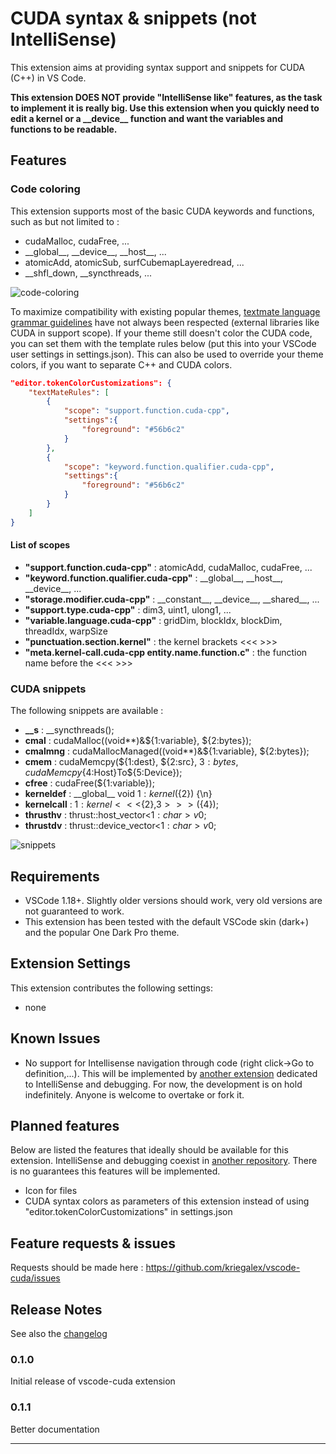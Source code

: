 # CUDA syntax & snippets (not IntelliSense)

This extension aims at providing syntax support and snippets for CUDA (C++) in VS Code. 

**This extension DOES NOT provide "IntelliSense like" features, as the task to implement it is really big. Use this extension when you quickly need to edit a kernel or a \_\_device__ function and want the variables and functions to be readable.**

## Features

### Code coloring

This extension supports most of the basic CUDA keywords and functions, such as but not limited to :

- cudaMalloc, cudaFree, ...
- \_\_global\_\_, \_\_device\_\_, \_\_host\_\_, ...
- atomicAdd, atomicSub, surfCubemapLayeredread, ...
- \_\_shfl_down, \_\_syncthreads, ...

![code-coloring](images/code-coloring.gif)

To maximize compatibility with existing popular themes, [textmate language grammar guidelines](https://manual.macromates.com/en/language_grammars#naming_conventions) have not always been respected (external libraries like CUDA in support scope). If your theme still doesn't color the CUDA code, you can set them with the template rules below (put this into your VSCode user settings in settings.json). This can also be used to override your theme colors, if you want to separate C++ and CUDA colors.

```json
"editor.tokenColorCustomizations": {
    "textMateRules": [
        {
            "scope": "support.function.cuda-cpp",
            "settings":{
                "foreground": "#56b6c2"
            }
        },
        {
            "scope": "keyword.function.qualifier.cuda-cpp",
            "settings":{
                "foreground": "#56b6c2"
            }
        }
    ]
}
```

#### List of scopes

- **"support.function.cuda-cpp"** :             atomicAdd, cudaMalloc, cudaFree, ...
- **"keyword.function.qualifier.cuda-cpp"** : \_\_global\_\_, \_\_host\_\_, \_\_device\_\_, ...
- **"storage.modifier.cuda-cpp"** : \_\_constant\_\_, \_\_device\_\_, \_\_shared\_\_, ...
- **"support.type.cuda-cpp"** : dim3, uint1, ulong1, ...
- **"variable.language.cuda-cpp"** : gridDim, blockIdx, blockDim, threadIdx, warpSize
- **"punctuation.section.kernel"** : the kernel brackets <<< >>>
- **"meta.kernel-call.cuda-cpp entity.name.function.c"** : the function name before the <<< >>>

### CUDA snippets

The following snippets are available :

- **\_\_s** : __syncthreads();
- **cmal** : cudaMalloc((void**)&${1:variable}, ${2:bytes});
- **cmalmng** : cudaMallocManaged((void**)&${1:variable}, ${2:bytes});	
- **cmem** : cudaMemcpy(${1:dest}, ${2:src}, ${3:bytes}, cudaMemcpy${4:Host}To${5:Device});
- **cfree** : cudaFree(${1:variable});
- **kerneldef** : \_\_global\_\_ void ${1:kernel}(${2}) {\n}
- **kernelcall** : ${1:kernel}<<<${2},${3}>>>(${4});
- **thrusthv** : thrust::host_vector<${1:char}> v$0;
- **thrustdv** : thrust::device_vector<${1:char}> v$0;

![snippets](images/snippets.gif)

## Requirements

- VSCode 1.18+. Slightly older versions should work, very old versions are not guaranteed to work.
- This extension has been tested with the default VSCode skin (dark+) and the popular One Dark Pro theme. 

## Extension Settings

This extension contributes the following settings:

* none
<!-- * `vscuda.enable`: enable/disable this extension -->

## Known Issues

- No support for Intellisense navigation through code (right click->Go to definition,...). This will be implemented by [another extension](https://github.com/kriegalex/vscode-cudatools) dedicated to IntelliSense and debugging. For now, the development is on hold indefinitely. Anyone is welcome to overtake or fork it.

## Planned features

Below are listed the features that ideally should be available for this extension. IntelliSense and debugging coexist in [another repository](https://github.com/kriegalex/vscode-cudatools). There is no guarantees this features will be implemented.

- Icon for files
- CUDA syntax colors as parameters of this extension instead of using "editor.tokenColorCustomizations" in settings.json

## Feature requests & issues

Requests should be made here : https://github.com/kriegalex/vscode-cuda/issues 

## Release Notes

See also the [changelog](CHANGELOG.md)

### 0.1.0

Initial release of vscode-cuda extension

### 0.1.1

Better documentation

-----------------------------------------------------------------------------------------------------------
